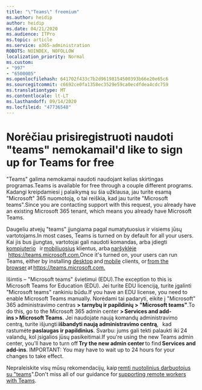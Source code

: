 ```yaml
---
title: "\"Teams\" freemium"
ms.author: heidip
author: heidip
ms.date: 04/21/2020
ms.audience: ITPro
ms.topic: article
ms.service: o365-administration
ROBOTS: NOINDEX, NOFOLLOW
localization_priority: Normal
ms.custom:
- "997"
- "6500005"
ms.openlocfilehash: 641702f433c7b2d96198154500393b66e20e65c6
ms.sourcegitcommit: c6692ce0fa1358ec3529e59ca0ecdfdea4cdc759
ms.translationtype: MT
ms.contentlocale: lt-LT
ms.lasthandoff: 09/14/2020
ms.locfileid: "47736548"
---
```

# <a name="id-like-to-sign-up-for-teams-for-free"></a><span data-ttu-id="ae97f-102">Norėčiau prisiregistruoti naudoti "teams" nemokamai</span><span class="sxs-lookup"><span data-stu-id="ae97f-102">I'd like to sign up for Teams for free</span></span>

<span data-ttu-id="ae97f-103">"Teams" galima nemokamai naudoti naudojant kelias skirtingas programas.</span><span class="sxs-lookup"><span data-stu-id="ae97f-103">Teams is available for free through a couple different programs.</span></span> <span data-ttu-id="ae97f-104">Kadangi kreipdamiesi į palaikymą su šia užklausa, jau turite esamą "Microsoft" 365 nuomotoją, o tai reiškia, kad jau turite "Microsoft teams".</span><span class="sxs-lookup"><span data-stu-id="ae97f-104">Since you are contacting support with this request, you already have an existing Microsoft 365 tenant, which means you already have Microsoft Teams.</span></span>

<span data-ttu-id="ae97f-105">Daugeliu atvejų "teams" įjungiama pagal numatytuosius ir visiems jūsų vartotojams.</span><span class="sxs-lookup"><span data-stu-id="ae97f-105">In most cases, Teams is turned on by default for all your users.</span></span> <span data-ttu-id="ae97f-106">Kai jis bus įjungtas, vartotojai gali naudoti komandas, arba įdiegti [kompiuterio](https://docs.microsoft.com/MicrosoftTeams/get-clients#desktop-client)   ir [mobiliuosius](https://docs.microsoft.com/MicrosoftTeams/get-clients#mobile-clients) klientus, arba [naršyklėje](https://docs.microsoft.com/MicrosoftTeams/get-clients#web-client)   <https://teams.microsoft.com.></span><span class="sxs-lookup"><span data-stu-id="ae97f-106">Once it's turned on, your users can run Teams, either by installing [desktop](https://docs.microsoft.com/MicrosoftTeams/get-clients#desktop-client) and [mobile](https://docs.microsoft.com/MicrosoftTeams/get-clients#mobile-clients) clients, or [from the browser](https://docs.microsoft.com/MicrosoftTeams/get-clients#web-client) at <https://teams.microsoft.com.></span></span>

<span data-ttu-id="ae97f-107">Išimtis – "Microsoft teams" švietimui (EDU).</span><span class="sxs-lookup"><span data-stu-id="ae97f-107">The exception to this is Microsoft Teams for Education (EDU).</span></span> <span data-ttu-id="ae97f-108">Jei turite EDU licenciją, turite įgalinti "Microsoft teams" rankiniu būdu.</span><span class="sxs-lookup"><span data-stu-id="ae97f-108">If you have an EDU license, you need to enable Microsoft Teams manually.</span></span> <span data-ttu-id="ae97f-109">Norėdami tai padaryti, eikite į "Microsoft" 365 administravimo centras **> tarnybų ir papildinių > "Microsoft teams"**.</span><span class="sxs-lookup"><span data-stu-id="ae97f-109">To do this, go to the Microsoft 365 admin center **> Services and add-ins > Microsoft Teams**.</span></span> <span data-ttu-id="ae97f-110">Jei naudojate naują komandų administravimo centrą, turite išjungti **išbandyti naują administravimo centrą**,   kad rastumėte **paslaugas ir papildinius**. Svarbu: jums gali tekti palaukti iki 24 valandų, kol įsigalios jūsų pasikeitimai.</span><span class="sxs-lookup"><span data-stu-id="ae97f-110">If you're using the new Teams admin center, you'll have to turn off **Try the new admin center** to find **Services and add-ins**. IMPORTANT: You may have to wait up to 24 hours for your changes to take effect.</span></span>

<span data-ttu-id="ae97f-111">Nepraleiskite visų mūsų rekomendacijų, kaip [remti nuotolinius darbuotojus su "teams](https://docs.microsoft.com/MicrosoftTeams/support-remote-work-with-teams)".</span><span class="sxs-lookup"><span data-stu-id="ae97f-111">Don't miss all of our guidance for [supporting remote workers with Teams](https://docs.microsoft.com/MicrosoftTeams/support-remote-work-with-teams).</span></span>
